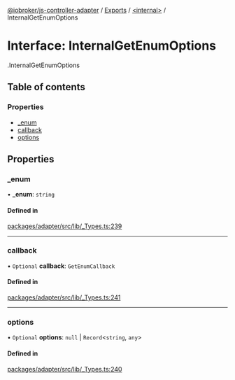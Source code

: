 [@iobroker/js-controller-adapter](../README.md) / [Exports](../modules.md) / [<internal\>](../modules/internal_.md) / InternalGetEnumOptions

# Interface: InternalGetEnumOptions

[<internal>](../modules/internal_.md).InternalGetEnumOptions

## Table of contents

### Properties

- [\_enum](internal_.InternalGetEnumOptions.md#_enum)
- [callback](internal_.InternalGetEnumOptions.md#callback)
- [options](internal_.InternalGetEnumOptions.md#options)

## Properties

### \_enum

• **\_enum**: `string`

#### Defined in

[packages/adapter/src/lib/_Types.ts:239](https://github.com/ioBroker/ioBroker.js-controller/blob/5dcd35bd/packages/adapter/src/lib/_Types.ts#L239)

___

### callback

• `Optional` **callback**: `GetEnumCallback`

#### Defined in

[packages/adapter/src/lib/_Types.ts:241](https://github.com/ioBroker/ioBroker.js-controller/blob/5dcd35bd/packages/adapter/src/lib/_Types.ts#L241)

___

### options

• `Optional` **options**: ``null`` \| `Record`<`string`, `any`\>

#### Defined in

[packages/adapter/src/lib/_Types.ts:240](https://github.com/ioBroker/ioBroker.js-controller/blob/5dcd35bd/packages/adapter/src/lib/_Types.ts#L240)
